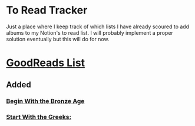 # To Read Tracker

Just a place where I keep track of which lists I have already scoured to add albums to my Notion's to read list. I will probably implement a proper solution eventually but this will do for now.

<h1><a href="https://www.goodreads.com/review/list/91598234-evorhard?shelf=to-read">GoodReads List</a></h1>
<h2>Added</h2>
<h3><a href="https://static.wikia.nocookie.net/4chanlit/images/7/76/Begin_bronze_age_v2.jpg/revision/latest">Begin With the Bronze Age</a></h3>
<h3><a href="https://static.wikia.nocookie.net/4chanlit/images/3/3f/Start_with_the_greeks.jpg/revision/latest">Start With the Greeks:</a></h3>
